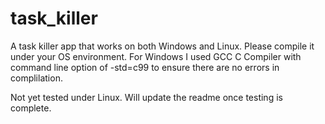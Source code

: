 # task_killer
A task killer app that works on both Windows and Linux.
Please compile it under your OS environment. For Windows I used GCC C Compiler with command line option of -std=c99 to ensure there are no errors in complilation.

Not yet tested under Linux. Will update the readme once testing is complete.
